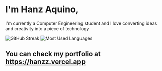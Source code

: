 # I'm Hanz Aquino,

I'm currently a Computer Engineering student and I love converting ideas and creativity into a piece of technology

![GitHub Streak](https://streak-stats.demolab.com?user=hanzzakino&theme=github-dark-blue&hide_border=true&mode=weekly) ![Most Used Languages](https://github-readme-stats.vercel.app/api/top-langs?username=hanzzakino&show_icons=true&locale=en&layout=compact&theme=github_dark&count_private=true&hide_border=true&hide=html,css,scss)

## You can check my portfolio at https://hanzz.vercel.app
